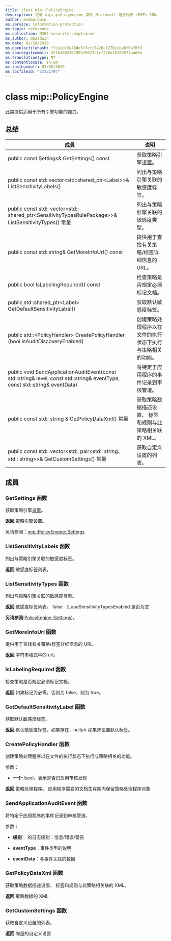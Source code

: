 ```yaml
---
title: class mip::PolicyEngine
description: 记录 mip::policyengine 类的 Microsoft 信息保护 (MIP) SDK。
author: msmbaldwin
ms.service: information-protection
ms.topic: reference
ms.collection: M365-security-compliance
ms.author: mbaldwin
ms.date: 01/28/2019
ms.openlocfilehash: ffc2adc3e48de3f7efc7426c1276ccba8f0a70f3
ms.sourcegitcommit: 471b3683367d93f0673c1cf276a15f83572aa80e
ms.translationtype: MT
ms.contentlocale: zh-CN
ms.lasthandoff: 03/05/2019
ms.locfileid: "57332797"
---
```

# <a name="class-mippolicyengine"></a>class mip::PolicyEngine 
此类提供适用于所有引擎功能的接口。
  
## <a name="summary"></a>总结
 成員                        | 说明                                
--------------------------------|---------------------------------------------
public const Settings& GetSettings() const  |  获取策略引擎[设置](class_mip_policyengine_settings.md)。
public const std::vector\<std::shared_ptr\<Label\>\>& ListSensitivityLabels()  |  列出与策略引擎关联的敏感度标签。
public const std:: vector\<std:: shared_ptr\<SensitivityTypesRulePackage\>\>& ListSensitivityTypes() 常量  |  列出与策略引擎关联的敏感度类型。
public const std::string& GetMoreInfoUrl() const  |  提供用于查找有关策略/标签详细信息的 URL。
public bool IsLabelingRequired() const  |  检查策略是否规定必须标记文档。
public std::shared_ptr\<Label\> GetDefaultSensitivityLabel()  |  获取默认敏感度标签。
public std::\<PolicyHandler\> CreatePolicyHandler (bool isAuditDiscoveryEnabled)  |  创建策略处理程序以在文件的执行状态下执行与策略相关的功能。
public void SendApplicationAuditEvent(const std::string& level, const std::string& eventType, const std::string& eventData)  |  将特定于应用程序的事件记录到审核管道。
public const std:: string & GetPolicyDataXml() 常量  |  获取策略数据描述设置、 标签和规则与此策略相关联的 XML。
public const std:: vector\<std:: pair\<std:: string、 std:: string\>\>& GetCustomSettings() 常量  |  获取自定义设置的列表。
  
## <a name="members"></a>成員
  
### <a name="getsettings-function"></a>GetSettings 函数
获取策略引擎[设置](class_mip_policyengine_settings.md)。

  
**返回**:策略引擎设置。 
  
另请参阅：[mip::PolicyEngine::Settings](class_mip_policyengine_settings.md)
  
### <a name="listsensitivitylabels-function"></a>ListSensitivityLabels 函数
列出与策略引擎关联的敏感度标签。

  
**返回**:敏感度标签列表。
  
### <a name="listsensitivitytypes-function"></a>ListSensitivityTypes 函数
列出与策略引擎关联的敏感度类型。

  
**返回**:敏感度标签列表。 false （LoadSensitivityTypesEnabled 是否为空
  
**另请参阅**:[PolicyEngine::Settings](class_mip_policyengine_settings.md))。
  
### <a name="getmoreinfourl-function"></a>GetMoreInfoUrl 函数
提供用于查找有关策略/标签详细信息的 URL。

  
**返回**:字符串格式中的 url。
  
### <a name="islabelingrequired-function"></a>IsLabelingRequired 函数
检查策略是否规定必须标记文档。

  
**返回**:如果标记为必需，否则为 false，则为 true。
  
### <a name="getdefaultsensitivitylabel-function"></a>GetDefaultSensitivityLabel 函数
获取默认敏感度标签。

  
**返回**:默认敏感度标签，如果存在，nullptr 如果未设置默认标签。
  
### <a name="createpolicyhandler-function"></a>CreatePolicyHandler 函数
创建策略处理程序以在文件的执行状态下执行与策略相关的功能。

参数：  
* **一个**: bool，表示是否已启用审核发现



  
**返回**:策略处理程序。
应用程序需要的文档生存期内保留策略处理程序对象
  
### <a name="sendapplicationauditevent-function"></a>SendApplicationAuditEvent 函数
将特定于应用程序的事件记录到审核管道。

参数：  
* **级别**： 的日志级别：信息/错误/警告 


* **eventType**：事件类型的说明 


* **eventData**：与事件关联的数据


  
### <a name="getpolicydataxml-function"></a>GetPolicyDataXml 函数
获取策略数据描述设置、 标签和规则与此策略相关联的 XML。

  
**返回**:策略数据的 XML
  
### <a name="getcustomsettings-function"></a>GetCustomSettings 函数
获取自定义设置的列表。

  
**返回**:向量的自定义设置
